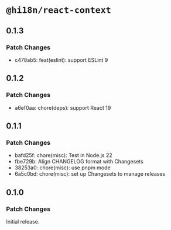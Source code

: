 # `@hi18n/react-context`

## 0.1.3

### Patch Changes

- c478ab5: feat(eslint): support ESLint 9

## 0.1.2

### Patch Changes

- a6ef0aa: chore(deps): support React 19

## 0.1.1

### Patch Changes

- bafd25f: chore(misc): Test in Node.js 22
- fbe729b: Align CHANGELOG format with Changesets
- 38253a0: chore(misc): use pnpm mode
- 6a5c0bd: chore(misc): set up Changesets to manage releases

## 0.1.0

### Patch Changes

Initial release.
